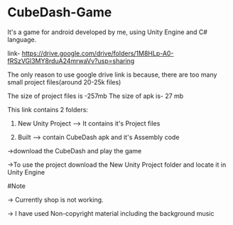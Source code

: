 # CubeDash-Game
It's a game for android developed by me, using Unity Engine and C# language.

link- https://drive.google.com/drive/folders/1M8HLp-A0-fRSzVGl3MY8rduA24mrwaVv?usp=sharing

The only reason to use google drive link is because, there are too many small project files(around 20-25k files)


The size of project files is -257mb
The size of apk is- 27 mb


This link contains 2 folders:


1) New Unity Project --> It contains it's Project files


2) Built             --> contain CubeDash apk and it's Assembly code

->download the CubeDash and play the game


->To use the project download the New Unity Project folder and locate it in Unity Engine

#Note


-> Currently shop is not working.


-> I have used Non-copyright material including the background music
